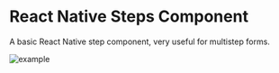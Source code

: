 # React Native Steps Component
A basic React Native step component, very useful for multistep forms.

![example](https://ibb.co/CbKnbMK)
